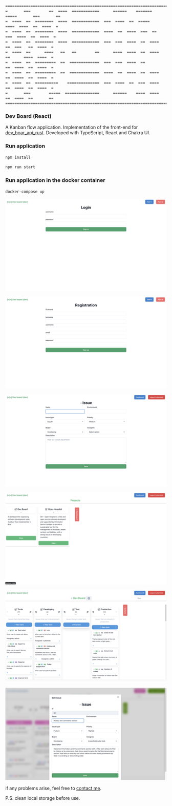 ```
==========================================================================================
=       ===        ==  ====  ============      ======    =======  =====       ===       ==
=  ====  ==  ========  ====  ============  ===  ====  ==  =====    ====  ====  ==  ====  =
=  ====  ==  ========  ====  ============  ====  ==  ====  ===  ==  ===  ====  ==  ====  =
=  ====  ==  ========  ====  ============  ===  ===  ====  ==  ====  ==  ===   ==  ====  =
=  ====  ==      ====   ==   ==        ==      ====  ====  ==  ====  ==      ====  ====  =
=  ====  ==  =========  ==  =============  ===  ===  ====  ==        ==  ====  ==  ====  =
=  ====  ==  =========  ==  =============  ====  ==  ====  ==  ====  ==  ====  ==  ====  =
=  ====  ==  ==========    ==============  ===  ====  ==  ===  ====  ==  ====  ==  ====  =
=       ===        =====  ===============      ======    ====  ====  ==  ====  ==       ==
==========================================================================================
```

### Dev Board (React)

A Kanban flow application. Implementation of the front-end for [dev_boar_api_rust](https://github.com/goto-eof/dev_board_api_rust). Developed with TypeScript, React and Chakra UI.

### Run application

```sh
npm install
```

```sh
npm run start
```

### Run application in the docker container

```sh
docker-compose up
```


![header](1.png)


![header](2.png)


![header](3.png)


![header](4.png)


![header](5.png)


![header](6.png)

if any problems arise, feel free to [contact me](https://andre-i.dev/#contactme).


P.S. clean local storage before use.
